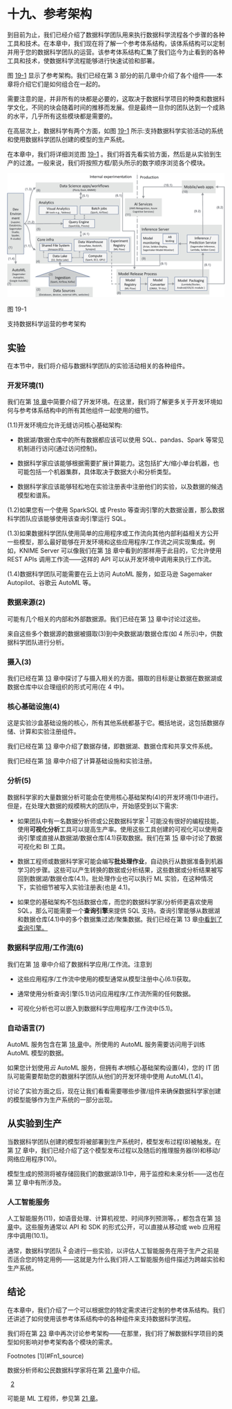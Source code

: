 # 十九、参考架构

到目前为止，我们已经介绍了数据科学团队用来执行数据科学流程各个步骤的各种工具和技术。在本章中，我们现在将了解一个参考体系结构，该体系结构可以定制并用于您的数据科学团队的运营。该参考体系结构汇集了我们迄今为止看到的各种工具和技术，使数据科学流程能够进行快速试验和部署。

图 [19-1](#Fig1) 显示了参考架构。我们已经在第 3 部分的前几章中介绍了各个组件——本章将介绍它们是如何组合在一起的。

需要注意的是，并非所有的块都是必要的，这取决于数据科学项目的种类和数据科学文化，不同的块会随着时间的推移而发展。但是最终一旦你的团队达到一个成熟的水平，几乎所有这些模块都是需要的。

在高层次上，数据科学有两个方面，如图 [19-1](#Fig1) 所示:支持数据科学实验活动的系统和使用数据科学团队创建的模型的生产系统。

在本章中，我们将详细浏览图 [19-1](#Fig1) 。我们将首先看实验方面，然后是从实验到生产的过渡。一般来说，我们将按照方框/箭头所示的数字顺序浏览各个模块。

![img/504530_1_En_19_Fig1_HTML.png](img/504530_1_En_19_Fig1_HTML.png)

图 19-1

支持数据科学运营的参考架构

## 实验

在本节中，我们将介绍与数据科学团队的实验活动相关的各种组件。

### 开发环境(1)

我们在第 [18 章](18.html)中简要介绍了开发环境。在这里，我们将了解更多关于开发环境如何与参考体系结构中的所有其他组件一起使用的细节。

(1.1)开发环境应允许无缝访问核心基础架构:

*   数据湖/数据仓库中的所有数据都应该可以使用 SQL、pandas、Spark 等常见机制进行访问(通过访问控制)。

*   数据科学家应该能够根据需要扩展计算能力。这包括扩大/缩小单台机器，也可能包括一个机器集群，具体取决于数据大小和分析类型。

*   数据科学家应该能够轻松地在实验注册表中注册他们的实验，以及数据的候选模型和谱系。

(1.2)如果您有一个使用 SparkSQL 或 Presto 等查询引擎的大数据设置，那么数据科学团队应该能够使用该查询引擎运行 SQL。

(1.3)如果数据科学团队使用简单的应用程序或工作流向其他内部利益相关方公开一些模型，那么最好能够在开发环境和这些应用程序/工作流之间实现集成。例如，KNIME Server 可以像我们在第 [18](18.html) 章中看到的那样用于此目的，它允许使用 REST APIs 调用工作流——这样的 API 可以从开发环境中调用来执行工作流。

(1.4)数据科学团队可能需要在云上访问 AutoML 服务，如亚马逊 Sagemaker Autopilot、谷歌云 AutoML 等。

### 数据来源(2)

可能有几个相关的内部和外部数据源。我们已经在第 [13](13.html) 章中讨论过这些。

来自这些多个数据源的数据被摄取(3)到中央数据湖/数据仓库(如 4 所示)中，供数据科学团队进行分析。

### 摄入(3)

我们已经在第 [13](13.html) 章中探讨了与摄入相关的方面。摄取的目标是让数据在数据湖或数据仓库中以合理组织的形式可用(在 4 中)。

### 核心基础设施(4)

这是实验沙盒基础设施的核心，所有其他系统都基于它。概括地说，这包括数据存储、计算和实验注册组件。

我们已经在第 [13](13.html) 章中介绍了数据存储，即数据湖、数据仓库和共享文件系统。

我们已经在第 [18](18.html) 章中介绍了计算基础设施和实验注册。

### 分析(5)

数据科学家的大量数据分析可能会在使用核心基础架构(4)的开发环境(1)中进行。但是，在处理大数据的规模稍大的团队中，开始感受到以下需求:

*   如果团队中有一名数据分析师或公民数据科学家 <sup>[1](#Fn1)</sup> 可能没有很好的编程技能，使用**可视化分析**工具可以提高生产率。使用这些工具创建的可视化可以使用查询引擎或直接从数据湖/数据仓库(4.1)获取数据。我们在第 [15](15.html) 章中讨论了数据可视化和 BI 工具。

*   数据工程师或数据科学家可能会编写**批处理作业**，自动执行从数据准备到机器学习的步骤。这些可以产生转换的数据或分析结果，这些数据或分析结果被写回到数据湖/数据仓库(4.1)。批处理作业也可以执行 ML 实验，在这种情况下，实验细节被写入实验注册表(也是 4.1)。

*   如果您的基础架构不包括数据仓库，而您的数据科学家/分析师更喜欢使用 SQL，那么可能需要一个**查询引擎**来提供 SQL 支持。查询引擎能够从数据湖和数据仓库(4.1)中的多个数据集过滤/聚集数据。我们已经在第 13 章[中看到了查询引擎。](13.html)

### 数据科学应用/工作流(6)

我们在第 [18](18.html) 章中介绍了数据科学应用/工作流。注意到

*   这些应用程序/工作流中使用的模型通常从模型注册中心(6.1)获取。

*   通常使用分析查询引擎(5.1)访问应用程序/工作流所需的任何数据。

*   可视化分析也可以嵌入到数据科学应用程序/工作流中(5.1)。

### 自动语言(7)

AutoML 服务包含在第 [18 章](18.html)中。所使用的 AutoML 服务需要访问用于训练 AutoML 模型的数据。

如果您计划使用*云* AutoML 服务，但拥有*本地*核心基础架构设置(4)，您的 IT 团队可能需要帮助您的数据科学团队从他们的开发环境中使用 AutoML(1.4)。

讨论了实验方面之后，现在让我们看看需要哪些步骤/组件来确保数据科学家创建的模型能够作为生产系统的一部分出现。

## 从实验到生产

当数据科学团队创建的模型将被部署到生产系统时，模型发布过程(8)被触发。在第 [17](17.html) 章中，我们已经介绍了这个模型发布过程以及随后的推理服务器(9)和移动/网络应用程序(10)。

模型生成的预测将被存储回我们的数据湖(9.1)中，用于监控和未来分析——这也在第 [17](17.html) 章中有所涉及。

### 人工智能服务

人工智能服务(11)，如语音处理、计算机视觉、时间序列预测等。，都包含在第 [18 章](18.html)中。这些服务通常以 API 和 SDK 的形式公开，可以直接从移动或 web 应用程序中调用(10.1)。

通常，数据科学团队 <sup>[2](#Fn2)</sup> 会进行一些实验，以评估人工智能服务在用于生产之前是否适合您的特定用例——这就是为什么我们将人工智能服务组件描述为跨越实验和生产系统。

## 结论

在本章中，我们介绍了一个可以根据您的特定需求进行定制的参考体系结构。我们还讲述了如何使用该参考体系结构中的各种组件来支持数据科学流程。

我们将在第 [23](23.html) 章中再次讨论参考架构——在那里，我们将了解数据科学项目的类型如何影响对参考架构各个模块的需求。

<aside aria-label="Footnotes" class="FootnoteSection" epub:type="footnotes">Footnotes [1](#Fn1_source)

数据分析师和公民数据科学家将在第 [21 章](21.html)中介绍。

  [2](#Fn2_source)

可能是 ML 工程师，参见第 [21 章](21.html)。

 </aside>